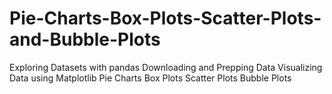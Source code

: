 # Pie-Charts-Box-Plots-Scatter-Plots-and-Bubble-Plots
Exploring Datasets with pandas Downloading and Prepping Data Visualizing Data using Matplotlib  Pie Charts  Box Plots  Scatter Plots  Bubble Plots 
